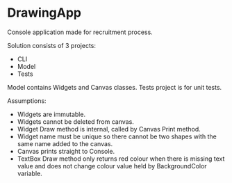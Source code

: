 # DrawingApp

Console application made for recruitment process.

Solution consists of 3 projects:
- CLI
- Model
- Tests

Model contains Widgets and Canvas classes.
Tests project is for unit tests.

Assumptions:
- Widgets are immutable.
- Widgets cannot be deleted from canvas.
- Widget Draw method is internal, called by Canvas Print method.
- Widget name must be unique so there cannot be two shapes with the same name added to the canvas. 
- Canvas prints straight to Console.
- TextBox Draw method only returns red colour when there is missing text value and does not change colour value held by BackgroundColor variable.

